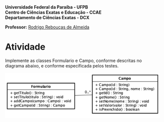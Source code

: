 **Universidade Federal da Paraíba - UFPB** \
**Centro de Ciências Exatas e Educação - CCAE** \
**Departamento de Ciências Exatas - DCX**

**Professor:** [Rodrigo Rebouças de Almeida](http://rodrigor.dcx.ufpb.br)

# Atividade

Implemente as classes Formulario e Campo, conforme descritas no diagrama abaixo, e conforme especificada pelos testes.


![diagrama](atividade.png)
